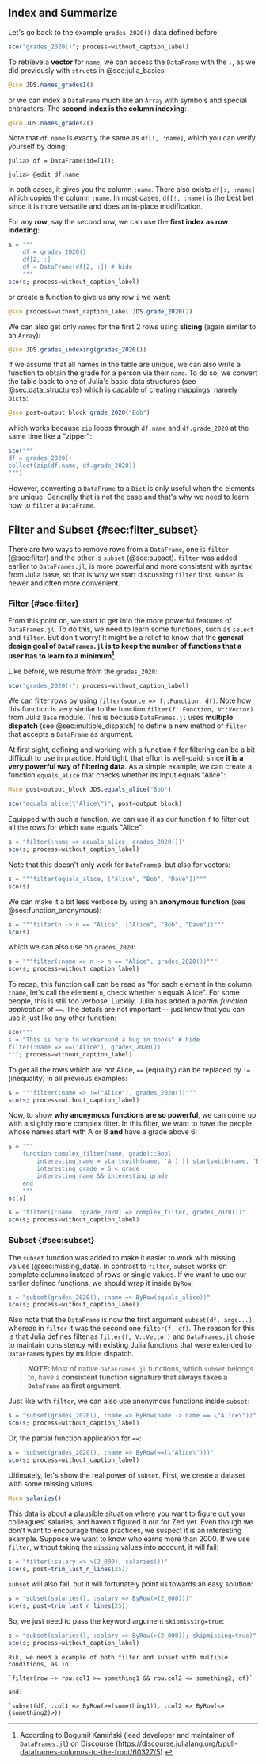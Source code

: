 ## Index and Summarize

Let's go back to the example `grades_2020()` data defined before:

```jl
sco("grades_2020()"; process=without_caption_label)
```

To retrieve a **vector** for `name`, we can access the `DataFrame` with the `.`, as we did previously with `struct`s in @sec:julia_basics:

```jl
@sco JDS.names_grades1()
```

or we can index a `DataFrame` much like an `Array` with symbols and special characters.
The **second index is the column indexing**:

```jl
@sco JDS.names_grades2()
```

Note that `df.name` is exactly the same as `df[!, :name]`, which you can verify yourself by doing:

```
julia> df = DataFrame(id=[1]);

julia> @edit df.name
```

In both cases, it gives you the column `:name`.
There also exists `df[:, :name]` which copies the column `:name`.
In most cases, `df[!, :name]` is the best bet since it is more versatile and does an in-place modification.

For any **row**, say the second row, we can use the **first index as row indexing**:

```jl
s = """
    df = grades_2020()
    df[2, :]
    df = DataFrame(df[2, :]) # hide
    """
sco(s; process=without_caption_label)
```

or create a function to give us any row `i` we want:

```jl
@sco process=without_caption_label JDS.grade_2020(2)
```

We can also get only `names` for the first 2 rows using **slicing** (again similar to an `Array`):

```jl
@sco JDS.grades_indexing(grades_2020())
```

If we assume that all names in the table are unique, we can also write a function to obtain the grade for a person via their `name`.
To do so, we convert the table back to one of Julia's basic data structures (see @sec:data_structures) which is capable of creating mappings, namely `Dict`s:

```jl
@sco post=output_block grade_2020("Bob")
```

which works because `zip` loops through `df.name` and `df.grade_2020` at the same time like a "zipper":

```jl
sco("""
df = grades_2020()
collect(zip(df.name, df.grade_2020))
""")
```

However, converting a `DataFrame` to a `Dict` is only useful when the elements are unique.
Generally that is not the case and that's why we need to learn how to `filter` a `DataFrame`.

## Filter and Subset {#sec:filter_subset}

There are two ways to remove rows from a `DataFrame`, one is `filter` (@sec:filter) and the other is `subset` (@sec:subset).
`filter` was added earlier to `DataFrames.jl`, is more powerful and more consistent with syntax from Julia base, so that is why we start discussing `filter` first.
`subset` is newer and often more convenient.

### Filter {#sec:filter}

From this point on, we start to get into the more powerful features of `DataFrames.jl`.
To do this, we need to learn some functions, such as `select` and `filter`.
But don't worry!
It might be a relief to know that the **general design goal of `DataFrames.jl` is to keep the number of functions that a user has to learn to a minimum[^verbs]**.

[^verbs]: According to Bogumił Kamiński (lead developer and maintainer of `DataFrames.jl`) on Discourse (<https://discourse.julialang.org/t/pull-dataframes-columns-to-the-front/60327/5>).

Like before, we resume from the `grades_2020`:

```jl
sco("grades_2020()"; process=without_caption_label)
```

We can filter rows by using `filter(source => f::Function, df)`.
Note how this function is very similar to the function `filter(f::Function, V::Vector)` from Julia `Base` module.
This is because `DataFrames.jl` uses **multiple dispatch** (see @sec:multiple_dispatch) to define a new method of `filter` that accepts a `DataFrame` as argument.

At first sight, defining and working with a function `f` for filtering can be a bit difficult to use in practice.
Hold tight, that effort is well-paid, since **it is a very powerful way of filtering data**.
As a simple example, we can create a function `equals_alice` that checks whether its input equals "Alice":

```jl
@sco post=output_block JDS.equals_alice("Bob")
```

```jl
sco("equals_alice(\"Alice\")"; post=output_block)
```

Equipped with such a function, we can use it as our function `f` to filter out all the rows for which `name` equals "Alice":

```jl
s = "filter(:name => equals_alice, grades_2020())"
sco(s; process=without_caption_label)
```

Note that this doesn't only work for `DataFrame`s, but also for vectors:

```jl
s = """filter(equals_alice, ["Alice", "Bob", "Dave"])"""
sco(s)
```

We can make it a bit less verbose by using an **anonymous function** (see @sec:function_anonymous):

```jl
s = """filter(n -> n == "Alice", ["Alice", "Bob", "Dave"])"""
sco(s)
```

which we can also use on `grades_2020`:

```jl
s = """filter(:name => n -> n == "Alice", grades_2020())"""
sco(s; process=without_caption_label)
```

To recap, this function call can be read as "for each element in the column `:name`, let's call the element `n`, check whether `n` equals Alice".
For some people, this is still too verbose.
Luckily, Julia has added a _partial function application_ of `==`.
The details are not important -- just know that you can use it just like any other function:

```jl
sco("""
s = "This is here to workaround a bug in books" # hide
filter(:name => ==("Alice"), grades_2020())
"""; process=without_caption_label)
```

To get all the rows which are *not* Alice, `==` (equality) can be replaced by `!=` (inequality) in all previous examples:

```jl
s = """filter(:name => !=("Alice"), grades_2020())"""
sco(s; process=without_caption_label)
```

Now, to show **why anonymous functions are so powerful**, we can come up with a slightly more complex filter.
In this filter, we want to have the people whose names start with A or B **and** have a grade above 6:

```jl
s = """
    function complex_filter(name, grade)::Bool
        interesting_name = startswith(name, 'A') || startswith(name, 'B')
        interesting_grade = 6 < grade
        interesting_name && interesting_grade
    end
    """
sc(s)
```

```jl
s = "filter([:name, :grade_2020] => complex_filter, grades_2020())"
sco(s; process=without_caption_label)
```

### Subset {#sec:subset}

The `subset` function was added to make it easier to work with missing values (@sec:missing_data).
In contrast to `filter`, `subset` works on complete columns instead of rows or single values.
If we want to use our earlier defined functions, we should wrap it inside `ByRow`:

```jl
s = "subset(grades_2020(), :name => ByRow(equals_alice))"
sco(s; process=without_caption_label)
```

Also note that the `DataFrame` is now the first argument `subset(df, args...)`, whereas in `filter` it was the second one `filter(f, df)`.
The reason for this is that Julia defines filter as `filter(f, V::Vector)` and `DataFrames.jl` chose to maintain consistency with existing Julia functions that were extended to `DataFrame`s types by multiple dispatch.

> **_NOTE:_**
> Most of native `DataFrames.jl` functions, which `subset` belongs to, have a **consistent function signature that always takes a `DataFrame` as first argument**.

Just like with `filter`, we can also use anonymous functions inside `subset`:

```jl
s = "subset(grades_2020(), :name => ByRow(name -> name == \"Alice\"))"
sco(s; process=without_caption_label)
```

Or, the partial function application for `==`:

```jl
s = "subset(grades_2020(), :name => ByRow(==(\"Alice\")))"
sco(s; process=without_caption_label)
```

Ultimately, let's show the real power of `subset`.
First, we create a dataset with some missing values:

```jl
@sco salaries()
```

This data is about a plausible situation where you want to figure out your colleagues' salaries, and haven't figured it out for Zed yet.
Even though we don't want to encourage these practices, we suspect it is an interesting example.
Suppose we want to know who earns more than 2000.
If we use `filter`, without taking the `missing` values into account, it will fail:

```jl
s = "filter(:salary => >(2_000), salaries())"
sce(s, post=trim_last_n_lines(25))
```

`subset` will also fail, but it will fortunately point us towards an easy solution:

```jl
s = "subset(salaries(), :salary => ByRow(>(2_000)))"
sce(s, post=trim_last_n_lines(25))
```

So, we just need to pass the keyword argument `skipmissing=true`:

```jl
s = "subset(salaries(), :salary => ByRow(>(2_000)); skipmissing=true)"
sco(s; process=without_caption_label)
```

```{=comment}
Rik, we need a example of both filter and subset with multiple conditions, as in:

`filter(row -> row.col1 >= something1 && row.col2 <= something2, df)`

and:

`subset(df, :col1 => ByRow(>=(something1)), :col2 => ByRow(<=(something2)>))
```
